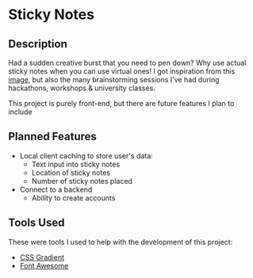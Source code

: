 # Sticky Notes

## Description

Had a sudden creative burst that you need to pen down? Why use actual sticky notes when you can use virtual ones! I got inspiration from this [image](https://www.vectorstock.com/royalty-free-vector/sticky-empty-notes-corkwood-board-on-wall-vector-23673918), but also the many brainstorming sessions I've had during hackathons, workshops & university classes.

This project is purely front-end, but there are future features I plan to include

## Planned Features

- Local client caching to store user's data:
  - Text input into sticky notes
  - Location of sticky notes
  - Number of sticky notes placed
- Connect to a backend
  - Ability to create accounts

## Tools Used

These were tools I used to help with the development of this project:

- [CSS Gradient](https://cssgradient.io/)
- [Font Awesome](https://fontawesome.com/icons/note-sticky?f=classic&s=solid)
